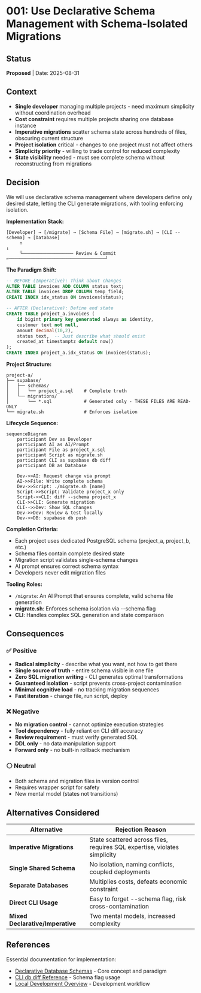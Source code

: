 # 001: Use Declarative Schema Management with Schema-Isolated Migrations

## Status

**Proposed** | Date: 2025-08-31

## Context

- **Single developer** managing multiple projects - need maximum simplicity without coordination overhead
- **Cost constraint** requires multiple projects sharing one database instance
- **Imperative migrations** scatter schema state across hundreds of files, obscuring current structure
- **Project isolation** critical - changes to one project must not affect others
- **Simplicity priority** - willing to trade control for reduced complexity
- **State visibility** needed - must see complete schema without reconstructing from migrations

## Decision

We will use declarative schema management where developers define only desired state, letting the CLI generate migrations, with tooling enforcing isolation.

**Implementation Stack:**

```
[Developer] → [/migrate] → [Schema File] → [migrate.sh] → [CLI --schema] → [Database]
     ↑                                                                           ↓
     └─────────────────── Review & Commit ←────────────────────────────────────┘

```

**The Paradigm Shift:**

```sql
-- BEFORE (Imperative): Think about changes
ALTER TABLE invoices ADD COLUMN status text;
ALTER TABLE invoices DROP COLUMN temp_field;
CREATE INDEX idx_status ON invoices(status);

-- AFTER (Declarative): Define end state
CREATE TABLE project_a.invoices (
    id bigint primary key generated always as identity,
    customer text not null,
    amount decimal(10,2),
    status text,  -- Just describe what should exist
    created_at timestamptz default now()
);
CREATE INDEX project_a.idx_status ON invoices(status);

```

**Project Structure:**

```
project-a/
├── supabase/
│   ├── schemas/
│   │   └── project_a.sql    # Complete truth
│   └── migrations/
│       └── *.sql            # Generated only - THESE FILES ARE READ-ONLY
└── migrate.sh               # Enforces isolation

```

**Lifecycle Sequence:**

```mermaid
sequenceDiagram
    participant Dev as Developer
    participant AI as AI/Prompt
    participant File as project_x.sql
    participant Script as migrate.sh
    participant CLI as supabase db diff
    participant DB as Database

    Dev->>AI: Request change via prompt
    AI->>File: Write complete schema
    Dev->>Script: ./migrate.sh [name]
    Script->>Script: Validate project_x only
    Script->>CLI: diff --schema project_x
    CLI->>CLI: Generate migration
    CLI-->>Dev: Show SQL changes
    Dev->>Dev: Review & test locally
    Dev->>DB: supabase db push

```

**Completion Criteria:**

- Each project uses dedicated PostgreSQL schema (project_a, project_b, etc.)
- Schema files contain complete desired state
- Migration script validates single-schema changes
- AI prompt ensures correct schema syntax
- Developers never edit migration files

**Tooling Roles:**

- `/migrate`: An AI Prompt that ensures complete, valid schema file generation
- **migrate.sh**: Enforces schema isolation via --schema flag
- **CLI**: Handles complex SQL generation and state comparison

## Consequences

### ✅ Positive

- **Radical simplicity** - describe what you want, not how to get there
- **Single source of truth** - entire schema visible in one file
- **Zero SQL migration writing** - CLI generates optimal transformations
- **Guaranteed isolation** - script prevents cross-project contamination
- **Minimal cognitive load** - no tracking migration sequences
- **Fast iteration** - change file, run script, deploy

### ❌ Negative

- **No migration control** - cannot optimize execution strategies
- **Tool dependency** - fully reliant on CLI diff accuracy
- **Review requirement** - must verify generated SQL
- **DDL only** - no data manipulation support
- **Forward only** - no built-in rollback mechanism

### ⚪ Neutral

- Both schema and migration files in version control
- Requires wrapper script for safety
- New mental model (states not transitions)

## Alternatives Considered

| Alternative | Rejection Reason |
| --- | --- |
| **Imperative Migrations** | State scattered across files, requires SQL expertise, violates simplicity |
| **Single Shared Schema** | No isolation, naming conflicts, coupled deployments |
| **Separate Databases** | Multiplies costs, defeats economic constraint |
| **Direct CLI Usage** | Easy to forget --schema flag, risk cross-contamination |
| **Mixed Declarative/Imperative** | Two mental models, increased complexity |

## References

Essential documentation for implementation:

- [Declarative Database Schemas](https://supabase.com/docs/guides/local-development/declarative-database-schemas) - Core concept and paradigm
- [CLI db diff Reference](https://supabase.com/docs/reference/cli/supabase-db-diff) - Schema flag usage
- [Local Development Overview](https://supabase.com/docs/guides/local-development/overview) - Development workflow